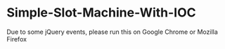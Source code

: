 # Simple-Slot-Machine-With-IOC

Due to some jQuery events, please run this on Google Chrome or Mozilla Firefox
